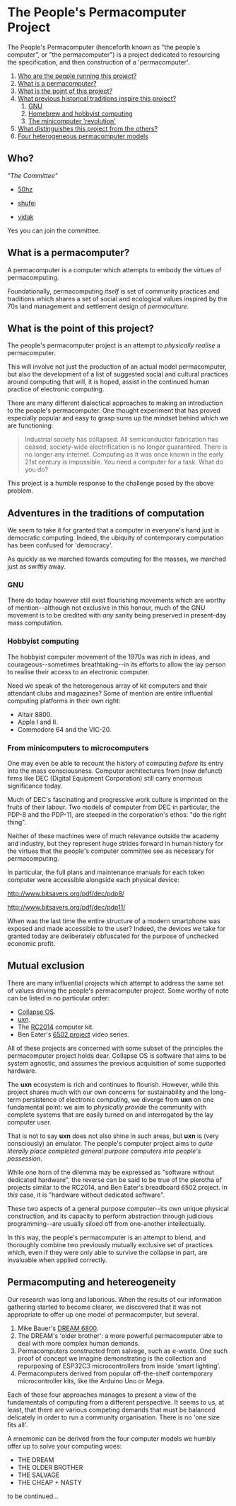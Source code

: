 # The People's Permacomputer Project

The People's Permacomputer (henceforth known as "the people's
computer", or "the permacomputer") is a project dedicated to
resourcing the specification, and then construction of a
'permacomputer'.

1. [Who are the people running this project?](https://sr.ht/~vidak/peoples-permacomputer/#who)
2. [What is a permacomputer?](https://sr.ht/~vidak/peoples-permacomputer/#what-is-a-permacomputer)
3. [What is the point of this project?](https://sr.ht/~vidak/peoples-permacomputer/#what-is-the-point-of-this-project)
4. [What previous historical traditions inspire this
   project?](https://sr.ht/~vidak/peoples-permacomputer/#adventures-in-the-traditions-of-computation)
    1. [GNU](https://sr.ht/~vidak/peoples-permacomputer/#gnu)
	2. [Homebrew and hobbyist computing](https://sr.ht/~vidak/peoples-permacomputer/#hobbyist-computing)
	3. [The minicomputer 'revolution'](https://sr.ht/~vidak/peoples-permacomputer/#from-minicomputers-to-microcomputers)
5. [What distinguishes this project from the others?](https://sr.ht/~vidak/peoples-permacomputer/#mutual-exclusion)
6. [Four heterogeneous permacomputer models](https://sr.ht/~vidak/peoples-permacomputer/#permacomputing-and-hetereogeneity)

## Who?

*"The Committee"*

- [50hz](https://cathode.church/@50htz)

- [shufei](https://social.sdf.org/@Shufei)

- [vidak](https://zoinks.one/users/vidak)

Yes you can join the committee.

## What is a permacomputer?

A permacomputer is a computer which attempts to embody the virtues of
permacomputing.

Foundationally, permacomputing _itself_ is set of community practices
and traditions which shares a set of social and ecological values
inspired by the 70s land management and settlement design of
_permaculture_.

## What is the point of this project?

The people's permacomputer project is an attempt to _physically
realise_ a permacomputer.

This will involve not just the production of an actual model
permacomputer, but also the development of a list of suggested social
and cultural practices around computing that will, it is hoped, assist
in the continued human practice of electronic computing.

There are many different dialectical approaches to making an
introduction to the people's permacomputer. One thought experiment
that has proved especially popular and easy to grasp sums up the
mindset behind which we are functioning:

> Industrial society has collapsed. All semiconductor fabrication has
> ceased, society-wide electrification is no longer guaranteed. There
> is no longer any internet. Computing as it was once known in the early
> 21st century is impossible. You need a computer for a task. What do
> you do?

This project is a humble response to the challenge posed by the above
problem.

## Adventures in the traditions of computation

We seem to take it for granted that a computer in everyone's hand just
is democratic computing. Indeed, the ubiquity of contemporary
computation has been confused for 'democracy'.

As quickly as we marched towards computing for the masses, we marched
just as swiftly away.

### GNU

There do today however still exist flourishing movements which are
worthy of mention--although not exclusive in this honour, much of the
GNU movement is to be credited with _any_ sanity being preserved in
present-day mass computation.

### Hobbyist computing

The hobbyist computer movement of the 1970s was rich in ideas, and
courageous--sometimes breathtaking--in its efforts to allow the lay
person to realise their access to an electronic computer.

Need we speak of the heterogenous array of kit computers and their
attendant clubs and magazines? Some of mention are entire influential
computing platforms in their own right:

- Altair 8800.
- Apple I and II.
- Commodore 64 and the VIC-20.

### From minicomputers to microcomputers

One may even be able to recount the history of computing *before* its
entry into the mass consciousness. Computer architectures from (now
defunct) firms like DEC (Digital Equipment Corporation) still carry
enormous significance today.

Much of DEC's fascinating and progressive work culture is imprinted on
the fruits of their labour. Two models of computer from DEC in
particular, the PDP-8 and the PDP-11, are steeped in the corporation's
ethos: "do the right thing". 

Neither of these machines were of much relevance outside the academy
and industry, but they represent huge strides forward in human history
for the virtues that the people's computer committee see as necessary
for permacomputing.

In particular, the full plans and maintenance manuals for each token
computer were accessible alongside each physical device:

http://www.bitsavers.org/pdf/dec/pdp8/

http://www.bitsavers.org/pdf/dec/pdp11/

When was the last time the entire structure of a modern smartphone was
exposed and made accessible to the user? Indeed, the devices we take
for granted today are deliberately obfuscated for the purpose of
unchecked economic profit.

## Mutual exclusion

There are many influential projects which attempt to address the same
set of values driving the people's permacomputer project. Some worthy
of note can be listed in no particular order:

- [Collapse OS](http://collapseos.org/).
- [uxn](https://100r.co/site/uxn.html).
- The [RC2014](https://rc2014.co.uk/) computer kit.
- Ben Eater's [6502 project](https://eater.net/6502) video series.

All of these projects are concerned with some subset of the principles
the permacomputer project holds dear. Collapse OS is software that
aims to be system agnostic, and assumes the previous acquisition of
some supported hardware.

The **uxn** ecosystem is rich and continues to flourish. However,
while this project shares much with our own concerns for
sustainability and the long-term persistence of electronic computing,
we diverge from **uxn** on one fundamental point: we aim to
_physically provide_ the community with complete systems that are
easily turned on and interrogated by the lay computer user.

That is not to say **uxn** does not also shine in such areas, but
**uxn** is (very consciously) an emulator. The people's computer
project aims to _quite literally place completed general purpose
computers into people's possession_.

While one horn of the dilemma may be expressed as "software without
dedicated hardware", the reverse can be said to be true of the
plerotha of projects similar to the RC2014, and Ben Eater's breadboard
6502 project. In _this_ case, it is "hardware without dedicated
software".

These two aspects of a general purpose computer--its own unique
physical construction, and its capacity to perform abstraction through
judicious programming--are usually siloed off from one-another
intellectually.

In this way, the people's permacomputer is an attempt to blend, and
thoroughly combine two previously mutually exclusive set of practices
which, even if they were only able to survive the collapse in part,
are invaluable when applied correctly.

## Permacomputing and hetereogeneity

Our research was long and laborious. When the results of our
information gathering started to become clearer, we discovered that it
was not appropriate to offer up one model of permacomputer, but
several.

1. Mike Bauer's [DREAM 6800](http://www.mjbauer.biz/DREAM6800.htm).
2. The DREAM's 'older brother': a more powerful permacomputer able to
   deal with more complex human demands.
3. Permacomputers constructed from salvage, such as e-waste. One such
   proof of concept we imagine demonstrating is the collection and
   repurposing of ESP32C3 microcontrollers from inside 'smart
   lighting'.
4. Permacomputers derived from popular off-the-shelf contemporary
   microcontroller kits, like the Arduino Uno or Mega.

Each of these four approaches manages to present a view of the
fundamentals of computing from a different perspective. It seems to
us, at least, that there are various competing demands that must be
balanced delicately in order to run a community organisation. There is
no 'one size fits all'.

A mnemonic can be derived from the four computer models we humbly
offer up to solve your computing woes:

- THE DREAM 
- THE OLDER BROTHER
- THE SALVAGE
- THE CHEAP + NASTY

to be continued...
